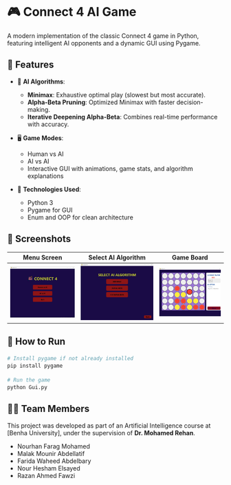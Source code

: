 # 🎮 Connect 4 AI Game

A modern implementation of the classic Connect 4 game in Python, featuring intelligent AI opponents and a dynamic GUI using Pygame.

## 🚀 Features

- 🧠 **AI Algorithms**:
  - **Minimax**: Exhaustive optimal play (slowest but most accurate).
  - **Alpha-Beta Pruning**: Optimized Minimax with faster decision-making.
  - **Iterative Deepening Alpha-Beta**: Combines real-time performance with accuracy.

- 🖥️ **Game Modes**:
  - Human vs AI
  - AI vs AI
  - Interactive GUI with animations, game stats, and algorithm explanations

- 🎨 **Technologies Used**:
  - Python 3
  - Pygame for GUI
  - Enum and OOP for clean architecture

## 📸 Screenshots

| Menu Screen | Select AI Algorithm | Game Board |
|-------------|-------------|------------|
| ![Menu](assets/MenuScreen.jpg) | ![AI](assets/SelectAlgorithm.jpg) | ![Board](assets/GameBoard.jpg) |

## 🧪 How to Run

```bash
# Install pygame if not already installed
pip install pygame

# Run the game
python Gui.py
```

## 👨‍💻 Team Members

This project was developed as part of an Artificial Intelligence course at [Benha University], under the supervision of **Dr. Mohamed Rehan**.

- Nourhan Farag Mohamed
- Malak Mounir Abdellatif
- Farida Waheed Abdelbary
- Nour Hesham Elsayed
- Razan Ahmed Fawzi
